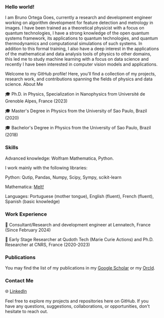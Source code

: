 ### Hello world!

I am Bruno Ortega Goes, currently a research and development engineer working on algorithm development for feature detection and metrology in images. I have been trained as a theoretical physicist with a focus on quantum technologies, I have a strong knowledge of the open quantum systems framework, its applications to quantum technologies, and quantum thermodynamics and computational simulations of such systems. In addition to this formal training, I also have a deep interest in the applications of the mathematical and data analysis tools of physics to other domains, this led me to study machine learning with a focus on data science and recently I have been interested in computer vision models and applications. 

Welcome to my GitHub profile! Here, you'll find a collection of my projects, research work, and contributions spanning the fields of physics and data science.
About Me

🎓 Ph.D. in Physics, Specialization in Nanophysics from Université de Grenoble Alpes, France (2023)

🎓 Master's Degree in Physics from the University of Sao Paulo, Brazil (2020)

🎓 Bachelor's Degree in Physics from the University of Sao Paulo, Brazil (2018) 

### Skills

Advanced knowledge: Wolfram Mathematica, Python.

I work mainly with the following libraries:

Python: Qutip, Pandas, Numpy, Scipy, Sympy, scikit-learn

Mathematica: [Melt!](https://melt1.notion.site/)
        
Languages: Portuguese (mother tongue), English (fluent), French (fluent), Spanish (basic knowledge)

### Work Experience

💼 Consultant/Research and development engineer at Lennatech, France (Since February 2024)

💼 Early Stage Researcher at Qudoth Tech (Marie Curie Actions) and Ph.D. Researcher at CNRS, France (2020-2023)


### Publications 

You may find the list of my publications in my [Google Scholar](https://scholar.google.com/citations?hl=fr&user=Hq4mgYkAAAAJ) or my [OrcId](https://orcid.org/0000-0001-9447-3930).

### Contact Me

🌐 [LinkedIn](https://www.linkedin.com/in/bruno-o-goes/)

Feel free to explore my projects and repositories here on GitHub. If you have any questions, suggestions, collaborations, or opportunities, don't hesitate to reach out. 
